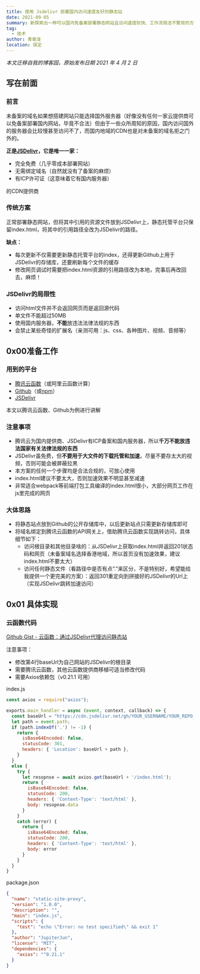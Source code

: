 ```yaml
---
title: 使用 Jsdelivr 部署国内访问速度友好的静态站
date: 2021-09-05
summary: 新探索出一种可以国内免备案部署静态网站且访问速度较快、工作流简洁不繁琐的方法。
tag: 
  - 技术
author: 青章浚
location: 保定
---
```


*本文迁移自我的博客园，原始发布日期 2021 年 4 月 2 日*

## 写在前面

### 前言

未备案的域名如果想搭建网站只能选择国外服务器（好像没有任何一家云提供商可以免备案部署国内网站，毕竟不合法）但由于一些众所周知的原因，国内访问国外的服务器会比较慢甚至访问不了，而国内地域的CDN也是对未备案的域名拒之门外的。

**正是[JSDelivr](https://www.jsdelivr.com/)，它是唯一一家：**

 - 完全免费（几乎零成本部署网站）
 - 无需绑定域名（自然就没有了备案的麻烦）
 - 有ICP许可证（这意味着它有国内服务器）

的CDN提供商

### 传统方案

正常部署静态网站，但将其中引用的资源文件放到JSDelivr上，静态托管平台只保留index.html，将其中的引用路径全改为JSDelivr的路径。

**缺点：**

 - 每次更新不仅需要更新静态托管平台的index，还得更新Github上用于JSDelivr的存储库，还要刷新每个文件的缓存
 - 修改网页调试时需要把index.html资源的引用路径改为本地，完事后再改回去，麻烦！

### JSDelivr的局限性

 - 访问html文件并不会返回网页而是返回源代码
 - 单文件不能超过50MB
 - 使用国内服务器，**不能**放违法法律法规的东西
 - 会禁止某些奇怪的扩展名（亲测可用：js、css、各种图片、视频、音频等）

## 0x00准备工作

### 用到的平台

 - [腾讯云函数](https://console.cloud.tencent.com/scf)（或阿里云函数计算）
 - [Github](https://github.com)（或[npm](https://www.npmjs.com/)）
 - [JSDelivr](https://www.jsdelivr.com/)

本文以腾讯云函数、Github为例进行讲解

### 注意事项

 - 腾讯云为国内提供商、JSDelivr有ICP备案和国内服务器，所以**千万不能放违法国家有关法律法规的东西**
 - JSDelivr虽免费，但**不要用于大文件的下载托管和加速**，尽量不要存太大的视频，否则可能会被屏蔽拉黑
 - 本方案的任何一个步骤均是合法合规的，可放心使用
 - index.html建议不要太大，否则加速效果不明显甚至减速
 - 非常适合webpack等前端打包工具编译的index.html很小，大部分网页工作在js里完成的网页

### 大体思路

 - 将静态站点放到Github的公开存储库中，以后更新站点只需更新存储库即可
 - 将域名绑定到腾讯云函数的API网关上，借助腾讯云函数实现跳转访问，具体细节如下：
   - 访问根目录和其他目录啥的：从JSDelivr上获取index.html并返回201状态码和网页（未备案域名选择香港地域，所以首页没有加速效果，建议index.html不要太大）
   - 访问任何静态文件（看路径中是否有点“.”来区分，不是特别好，希望能给我提供一个更完美的方案）：返回301重定向到拼接好的JSDelivr的Url上（实现JSDelivr跳转加速访问）

## 0x01 具体实现

### 云函数代码

[Github Gist - 云函数：通过JSDelivr代理访问静态站](https://gist.github.com/JupiterJun/25b85d357e40b15bbdd9d04dd9d57524)

注意事项：

- 修改第4行baseUrl为自己网站的JSDelivr的根目录
- 需要腾讯云函数，其他云函数提供商移植可适当修改代码
- 需要Axios依赖包（v0.21.1 可用）

index.js

```javascript
const axios = require("axios");

exports.main_handler = async (event, context, callback) => {
  const baseUrl = "https://cdn.jsdelivr.net/gh/YOUR_USERNAME/YOUR_REPO_NAME@main/YOUR_DIST_PATH";
  let path = event.path;
  if (path.indexOf('.') != -1) {
    return {
      isBase64Encoded: false,
      statusCode: 301,
      headers: { 'Location': baseUrl + path },
    }
  }
  else {
    try {
      let resopnse = await axios.get(baseUrl + '/index.html');
      return {
        isBase64Encoded: false,
        statusCode: 200,
        headers: { 'Content-Type': 'text/html' },
        body: resopnse.data
      }
    }
    catch (error) {
      return {
        isBase64Encoded: false,
        statusCode: 200,
        headers: { 'Content-Type': 'text/html' },
        body: error
      }
    }
  }
}
```

package.json

```json
{
  "name": "static-site-proxy",
  "version": "1.0.0",
  "description": "",
  "main": "index.js",
  "scripts": {
    "test": "echo \"Error: no test specified\" && exit 1"
  },
  "author": "JupiterJun",
  "license": "MIT",
  "dependencies": {
    "axios": "^0.21.1"
  }
}

```

